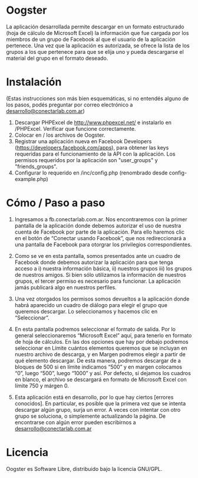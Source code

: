 Oogster
=======

La aplicación desarrollada permite descargar en un formato estructurado (hoja de cálculo de Microsoft 
Excel) la información que fue cargada por los miembros de un grupo de Facebook al que el usuario de 
la aplicación pertenece. Una vez que la aplicación es autorizada, se ofrece la lista de los grupos a 
los que pertenece para que se elija uno y pueda descargarse el material del grupo en el formato deseado.

Instalación
===========

(Estas instrucciones son más bien esquemáticas, si no entendés alguno de los pasos,
podés preguntar por correo electrónico a desarrollo@conectarlab.com.ar)

1. 	Descargar PHPExcel de http://www.phpexcel.net/ e instalarlo en /PHPExcel.
	Verificar que funcione correctamente.
2. 	Colocar en / los archivos de Oogster.
3. 	Registrar una aplicación nueva en Facebook Developers (https://developers.facebook.com/apps),
	para obtener las keys requeridas para el funcionamiento de la API con la aplicación. Los permisos
	requeridos por la aplicación son "user_groups" y "friends_groups".
4.	Configurar lo requerido en /inc/config.php (renombrado desde config-example.php)


Cómo / Paso a paso
====================

1.	Ingresamos a fb.conectarlab.com.ar. Nos encontraremos con la primer pantalla de la 
	aplicación donde debemos autorizar el uso de nuestra cuenta de Facebook por parte de 
	la aplicación. Para ello haremos clic en el botón de “Conectar usando Facebook”, que 
	nos redireccionará a una pantalla de Facebook para otorgrar los privilegios correspondientes.

2.	Como se ve en esta pantalla, somos presentados ante un cuadro de Facebook donde 
	debemos autorizar la aplicación para que tenga acceso a i) nuestra información básica, 
	ii) nuestros grupos iii) los grupos de nuestros amigos. Si bien sólo utilizamos la 
	información de nuestros grupos, el tercer permiso es necesario para funcionar. La 
	aplicación jamás publicará algo en nuestros perfiles.

3.	Una vez otorgados los permisos somos devueltos a la aplicación donde habrá aparecido 
	un cuadro de diálogo para elegir el grupo que queremos descargar. Lo seleccionamos 
	y hacemos clic en “Seleccionar”.

4.	En esta pantalla podremos seleccionar el formato de salida. Por lo general 
	seleccionaremos “Microsoft Excel” aquí, para tenerlo en formato de hoja de cálculos.
	En las dos opciones que hay por debajo podremos seleccionar en Límite cuántos elementos 
	queremos que se incluyan en nuestro archivo de descarga, y en Margen podremos elegir a 
	partir de qué elemento descargar. De esta manera, podremos descargar de a bloques de 500 
	si en límite indicamos “500” y en margen colocamos “0”, luego “500”, luego “1000” y así. 
	Por defecto, si dejamos los cuadros en blanco, el archivo se descargará en formato de 
	Microsoft Excel con límite 750 y márgen 0.

5.	Esta aplicación está en desarrollo, por lo que hay ciertos [errores conocidos]. 
	En particular, es posible que la primera vez que se intenta descargar algún grupo, 
	surja un error. A veces con intentar con otro grupo se soluciona, o simplemente 
	actualizando la página. De encontrarse con algún error pueden escribirnos 
	a desarrollo@conectarlab.com.ar

Licencia
========

Oogster es Software Libre, distribuido bajo la licencia GNU/GPL.